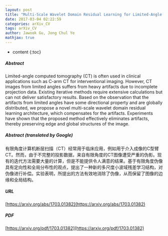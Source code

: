 ```yaml
---
layout: post
title: "Multi-Scale Wavelet Domain Residual Learning for Limited-Angle CT Reconstruction"
date: 2017-03-04 02:22:59
categories: arXiv_CV
tags: arXiv_CV
author: Jawook Gu, Jong Chul Ye
mathjax: true
---
```


* content
{:toc}

##### Abstract
Limited-angle computed tomography (CT) is often used in clinical applications such as C-arm CT for interventional imaging. However, CT images from limited angles suffers from heavy artifacts due to incomplete projection data. Existing iterative methods require extensive calculations but can not deliver satisfactory results. Based on the observation that the artifacts from limited angles have some directional property and are globally distributed, we propose a novel multi-scale wavelet domain residual learning architecture, which compensates for the artifacts. Experiments have shown that the proposed method effectively eliminates artifacts, thereby preserving edge and global structures of the image.

##### Abstract (translated by Google)
有限角度计算机断层扫描（CT）经常用于临床应用，例如用于介入成像的C型臂CT。然而，由于不完整的投影数据，来自有限角度的CT图像遭受严重的伪影。现有的迭代方法需要大量的计算，但是不能提供令人满意的结果。基于有限角度伪像具有定向性和全局分布性的观点，提出了一种新的多尺度小波域残差学习结构，对伪像进行补偿。实验表明，所提出的方法有效地消除了伪像，从而保留了图像的边缘和全局结构。

##### URL
[https://arxiv.org/abs/1703.01382](https://arxiv.org/abs/1703.01382)

##### PDF
[https://arxiv.org/pdf/1703.01382](https://arxiv.org/pdf/1703.01382)

